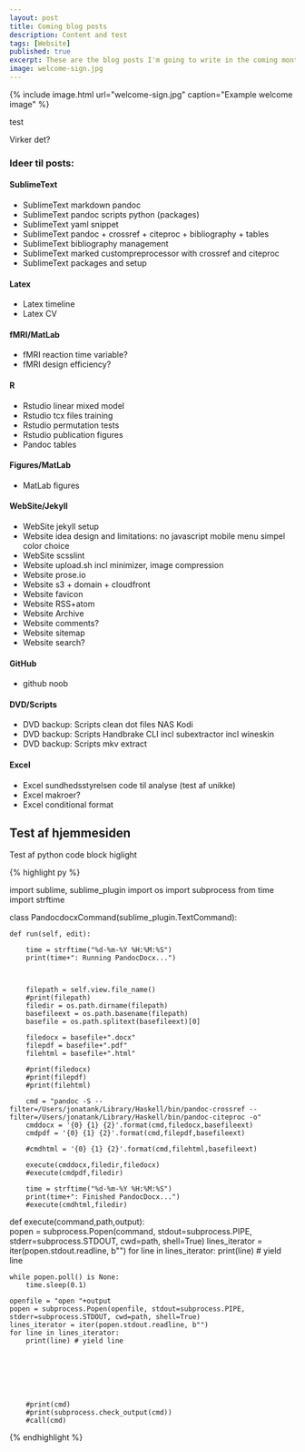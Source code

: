 ```yaml
---
layout: post
title: Coming blog posts
description: Content and test
tags: [Website]
published: true
excerpt: These are the blog posts I'm going to write in the coming months. They will mostly be technical posts where I solve some kind of practical issue, for example setting up af jekyll blog or designing images in matlab in publication quality.
image: welcome-sign.jpg
---
```


{% include image.html url="welcome-sign.jpg" caption="Example welcome image" %}

test 

Virker det?

### Ideer til posts:

#### SublimeText

- SublimeText markdown pandoc
- SublimeText pandoc scripts python (packages)
- SublimeText yaml snippet
- SublimeText pandoc + crossref + citeproc + bibliography + tables
- SublimeText bibliography management
- SublimeText marked custompreprocessor with crossref and citeproc
- SublimeText packages and setup

#### Latex

- Latex timeline
- Latex CV

#### fMRI/MatLab

- fMRI reaction time variable?
- fMRI design efficiency?

#### R

- Rstudio linear mixed model
- Rstudio tcx files training
- Rstudio permutation tests
- Rstudio publication figures
- Pandoc tables

#### Figures/MatLab

- MatLab figures

#### WebSite/Jekyll

- WebSite jekyll setup
- Website idea design and limitations: no javascript mobile menu simpel color choice
- WebSite scsslint
- Website upload.sh incl minimizer, image compression
- Website prose.io
- Website s3 + domain + cloudfront
- Website favicon
- Website RSS+atom
- Website Archive
- Website comments?
- Website sitemap
- Website search?

#### GitHub

- github noob

#### DVD/Scripts

- DVD backup: Scripts clean dot files NAS Kodi
- DVD backup: Scripts Handbrake CLI incl subextractor incl wineskin
- DVD backup: Scripts mkv extract

#### Excel

- Excel sundhedsstyrelsen code til analyse (test af unikke)
- Excel makroer?
- Excel conditional format

## Test af hjemmesiden

Test af python code block higlight


{% highlight py %}

import sublime, sublime_plugin
import os
import subprocess
from time import strftime

class PandocdocxCommand(sublime_plugin.TextCommand):

	def run(self, edit):

		time = strftime("%d-%m-%Y %H:%M:%S")
		print(time+": Running PandocDocx...")



		filepath = self.view.file_name()
		#print(filepath)
		filedir = os.path.dirname(filepath)
		basefileext = os.path.basename(filepath)
		basefile = os.path.splitext(basefileext)[0]

		filedocx = basefile+".docx"
		filepdf = basefile+".pdf"
		filehtml = basefile+".html"

		#print(filedocx)
		#print(filepdf)
		#print(filehtml)
		
		cmd = "pandoc -S --filter=/Users/jonatank/Library/Haskell/bin/pandoc-crossref --filter=/Users/jonatank/Library/Haskell/bin/pandoc-citeproc -o"
		cmddocx = '{0} {1} {2}'.format(cmd,filedocx,basefileext)
		cmdpdf = '{0} {1} {2}'.format(cmd,filepdf,basefileext)
		
		#cmdhtml = '{0} {1} {2}'.format(cmd,filehtml,basefileext)
		
		execute(cmddocx,filedir,filedocx)
		#execute(cmdpdf,filedir)

		time = strftime("%d-%m-%Y %H:%M:%S")
		print(time+": Finished PandocDocx...")
		#execute(cmdhtml,filedir)

def execute(command,path,output):    
    popen = subprocess.Popen(command, stdout=subprocess.PIPE, stderr=subprocess.STDOUT, cwd=path, shell=True)
    lines_iterator = iter(popen.stdout.readline, b"")
    for line in lines_iterator:
        print(line) # yield line
    
    while popen.poll() is None:
    	time.sleep(0.1)

    openfile = "open "+output
    popen = subprocess.Popen(openfile, stdout=subprocess.PIPE, stderr=subprocess.STDOUT, cwd=path, shell=True)
    lines_iterator = iter(popen.stdout.readline, b"")
    for line in lines_iterator:
        print(line) # yield line

    


	    


		#print(cmd)
		#print(subprocess.check_output(cmd))
		#call(cmd)

{% endhighlight %}